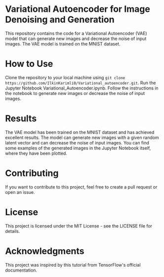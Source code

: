 # Variational Autoencoder for Image Denoising and Generation
This repository contains the code for a Variational Autoencoder (VAE) model that can generate new images and decrease the noise of input images. The VAE model is trained on the MNIST dataset.

# How to Use
Clone the repository to your local machine using 
`git clone https://github.com/IlkinKarimli0/Variational_autoencoder.git`.
Run the Jupyter Notebook Variational_Autoencoder.ipynb.
Follow the instructions in the notebook to generate new images or decrease the noise of input images.

# Results
The VAE model has been trained on the MNIST dataset and has achieved excellent results. The model can generate new images with a given random latent vector and can decrease the noise of input images. You can find some examples of the generated images in the Jupyter Notebook itself, where they have been plotted.

# Contributing
If you want to contribute to this project, feel free to create a pull request or open an issue.

# License
This project is licensed under the MIT License - see the LICENSE file for details.

# Acknowledgments
This project was inspired by this tutorial from TensorFlow's official documentation.
